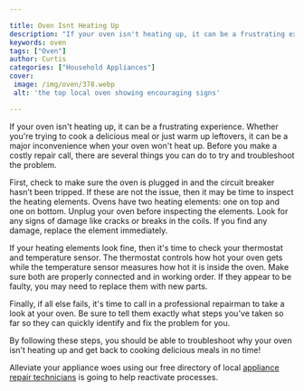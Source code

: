 ```yaml
---

title: Oven Isnt Heating Up
description: "If your oven isn't heating up, it can be a frustrating experience. Whether you're trying to cook a delicious meal or just warm up ...continue on"
keywords: oven
tags: ["Oven"]
author: Curtis
categories: ["Household Appliances"]
cover: 
 image: /img/oven/378.webp
 alt: 'the top local oven showing encouraging signs'

---
```


If your oven isn't heating up, it can be a frustrating experience. Whether you're trying to cook a delicious meal or just warm up leftovers, it can be a major inconvenience when your oven won't heat up. Before you make a costly repair call, there are several things you can do to try and troubleshoot the problem.

First, check to make sure the oven is plugged in and the circuit breaker hasn’t been tripped. If these are not the issue, then it may be time to inspect the heating elements. Ovens have two heating elements: one on top and one on bottom. Unplug your oven before inspecting the elements. Look for any signs of damage like cracks or breaks in the coils. If you find any damage, replace the element immediately. 

If your heating elements look fine, then it's time to check your thermostat and temperature sensor. The thermostat controls how hot your oven gets while the temperature sensor measures how hot it is inside the oven. Make sure both are properly connected and in working order. If they appear to be faulty, you may need to replace them with new parts. 

Finally, if all else fails, it's time to call in a professional repairman to take a look at your oven. Be sure to tell them exactly what steps you've taken so far so they can quickly identify and fix the problem for you. 

By following these steps, you should be able to troubleshoot why your oven isn't heating up and get back to cooking delicious meals in no time!

Alleviate your appliance woes using our free directory of local <a href="/pages/appliance-repair-technicians/">appliance repair technicians</a> is going to help reactivate processes.